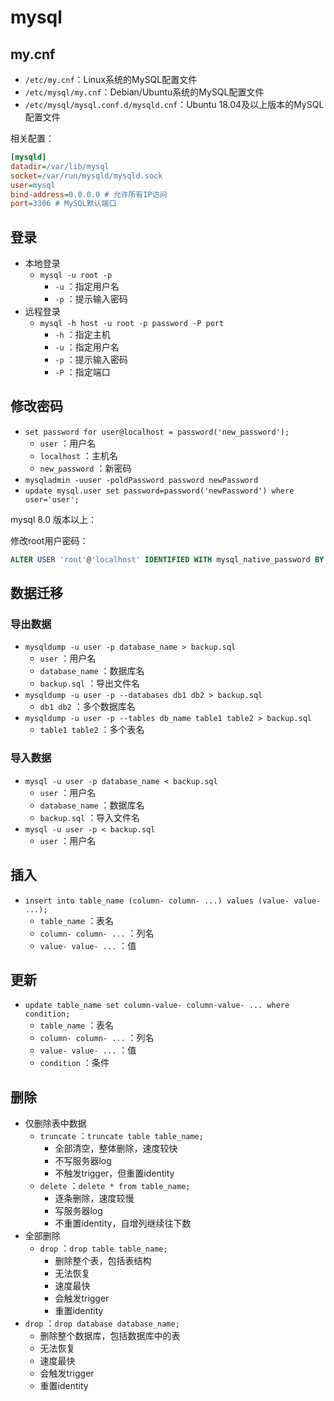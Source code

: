 # mysql

## my.cnf

- `/etc/my.cnf`：Linux系统的MySQL配置文件
- `/etc/mysql/my.cnf`：Debian/Ubuntu系统的MySQL配置文件
- `/etc/mysql/mysql.conf.d/mysqld.cnf`：Ubuntu 18.04及以上版本的MySQL配置文件

相关配置：

```ini
[mysqld]  
datadir=/var/lib/mysql
socket=/var/run/mysqld/mysqld.sock
user=mysql
bind-address=0.0.0.0 # 允许所有IP访问
port=3306 # MySQL默认端口
```

## 登录

- 本地登录
  - `mysql -u root -p`
    - `-u` ：指定用户名
    - `-p` ：提示输入密码
- 远程登录
  - `mysql -h host -u root -p password -P port`
    - `-h` ：指定主机
    - `-u` ：指定用户名
    - `-p` ：提示输入密码
    - `-P` ：指定端口

## 修改密码

- `set password for user@localhost = password('new_password');`
  - `user` ：用户名
  - `localhost` ：主机名
  - `new_password` ：新密码
- `mysqladmin -uuser -poldPassword password newPassword`
- `update mysql.user set password=password('newPassword') where user='user';`

mysql 8.0 版本以上：

修改root用户密码：

```sql
ALTER USER 'root'@'localhost' IDENTIFIED WITH mysql_native_password BY 'new_password';
```

## 数据迁移

### 导出数据

- `mysqldump -u user -p database_name > backup.sql`
  - `user` ：用户名
  - `database_name` ：数据库名
  - `backup.sql` ：导出文件名
- `mysqldump -u user -p --databases db1 db2 > backup.sql`
  - `db1 db2` ：多个数据库名
- `mysqldump -u user -p --tables db_name table1 table2 > backup.sql`
  - `table1 table2` ：多个表名

### 导入数据

- `mysql -u user -p database_name < backup.sql`
  - `user` ：用户名
  - `database_name` ：数据库名
  - `backup.sql` ：导入文件名
- `mysql -u user -p < backup.sql`
  - `user` ：用户名

## 插入

- `insert into table_name (column- column- ...)
  values (value- value- ...);`
  - `table_name` ：表名
  - `column- column- ...` ：列名
  - `value- value- ...` ：值

## 更新

- `update table_name set column-value- column-value- ...
   where condition;`
  - `table_name` ：表名
  - `column- column- ...` ：列名
  - `value- value- ...` ：值
  - `condition` ：条件

## 删除

- 仅删除表中数据
  - `truncate` ：`truncate table table_name;`
    - 全部清空，整体删除，速度较快
    - 不写服务器log
    - 不触发trigger，但重置identity
  - `delete` ：`delete * from table_name;`
    - 逐条删除，速度较慢
    - 写服务器log
    - 不重置identity，自增列继续往下数
- 全部删除
  - `drop` ：`drop table table_name;`
    - 删除整个表，包括表结构
    - 无法恢复
    - 速度最快
    - 会触发trigger
    - 重置identity
- `drop` ：`drop database database_name;`
  - 删除整个数据库，包括数据库中的表
  - 无法恢复
  - 速度最快
  - 会触发trigger
  - 重置identity
